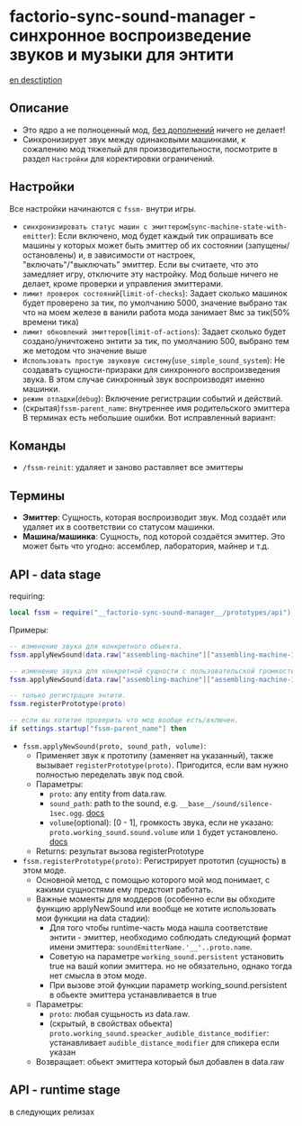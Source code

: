 # factorio-sync-sound-manager - синхронное воспроизведение звуков и музыки для энтити

[en desctiption](https://github.com/asvdvl/factorio-sync-sound-manager/blob/master/README.md)

## Описание
- Это ядро а не полноценный мод, [без дополнений](https://mods.factorio.com/mod/factorio-sync-sound-manager/dependencies?direction=in&sort=idx&filter=required) ничего не делает!
- Синхронизирует звук между одинаковыми машинками, к сожалению мод тяжелый для производительности, посмотрите в раздел `Настройки` для коректировки ограничений. 

## Настройки
Все настройки начинаются с `fssm-` внутри игры.
- `синхронизировать статус машин с эмиттером`(`sync-machine-state-with-emitter`): Если включено, мод будет каждый тик опрашивать все машины у которых может быть эмиттер об их состоянии (запущены/остановлены) и, в зависимости от настроек, "включать"/"выключать" эмиттер. Если вы считаете, что это замедляет игру, отключите эту настройку. Мод больше ничего не делает, кроме проверки и управления эмиттерами.
- `лимит проверок состояний`(`limit-of-checks`): Задает сколько машинок будет проверено за тик, по умолчанию 5000, значение выбрано так что на моем железе в ванили работа мода занимает 8мс за тик(50% времени тика)
- `лимит обновлений эмиттеров`(`limit-of-actions`): Задает сколько будет создано/уничтожено энтити за тик, по умолчанию 500, выбрано тем же методом что значение выше
- `Использовать простую звуковую систему`(`use_simple_sound_system`): Не создавать сущности-призраки для синхронного воспроизведения звука. В этом случае синхронный звук воспроизводят именно машинки.
- `режим отладки`(`debug`): Включение регистрации событий и действий.
- (скрытая)`fssm-parent_name`: внутреннее имя родительского эмиттера
В терминах есть небольшие ошибки. Вот исправленный вариант:

## Команды
- `/fssm-reinit`: удаляет и заново раставляет все эмиттеры

## Термины
- **Эмиттер**: Сущность, которая воспроизводит звук. Мод создаёт или удаляет их в соответствии со статусом машинки.
- **Машина/машинка**: Сущность, под которой создаётся эмиттер. Это может быть что угодно: ассемблер, лаборатория, майнер и т.д.

## API - data stage
requiring:
```lua
local fssm = require("__factorio-sync-sound-manager__/prototypes/api")
```
Примеры:
```lua
-- изменение звука для конкретного объекта.
fssm.applyNewSound(data.raw["assembling-machine"]["assembling-machine-1"], "__my-mod__/my-sound.ogg")

-- изменение звука для конкретной сущности с пользовательской громкостью.
fssm.applyNewSound(data.raw["assembling-machine"]["assembling-machine-1"], "__my-mod__/my-sound.ogg", 0.7)

-- только регистрация энтити.
fssm.registerPrototype(proto)

-- если вы хотитие проверить что мод вообще есть/включен.
if settings.startup["fssm-parent_name"] then
```
- `fssm.applyNewSound(proto, sound_path, volume)`:
    - Применяет звук к прототипу (заменяет на указанный), также вызывает `registerPrototype(proto)`.
    Пригодится, если вам нужно полностью переделать звук под свой.
    - Параметры:
        - `proto`: any entity from data.raw.
        - `sound_path`: path to the sound, e.g. `__base__/sound/silence-1sec.ogg`. [docs](https://lua-api.factorio.com/latest/types/FileName.html)
        - `volume`(optional): [0 - 1], громкость звука, если не указано: `proto.working_sound.sound.volume` или `1` будет установлено. [docs](https://lua-api.factorio.com/latest/types/Sound.html#volume)
    - Returns: результат вызова registerPrototype
- `fssm.registerPrototype(proto)`: Регистрирует прототип (сущность) в этом моде.
    - Основной метод, с помощью которого мой мод понимает, с какими сущностями ему предстоит работать.
    - Важные моменты для моддеров (особенно если вы обходите функцию applyNewSound или вообще не хотите использовать мои функции на datа стадии):
        - Для того чтобы runtime-часть мода нашла соответствие энтити - эмиттер, необходимо соблюдать следующий формат имени эмиттера: `soundEmitterName.'__'..proto.name`.
        - Советую на параметре `working_sound.persistent` установить true на вашй копии эмиттера. но не обязательно, однако тогда нет смысла в этом моде.
        - При вызове этой функции параметр working_sound.persistent в обьекте эмиттера устанавливается в true
    - Параметры:
        - `proto`: любая сущьность из data.raw.
        - (скрытый, в свойствах обьекта) `proto.working_sound.speacker_audible_distance_modifier`: устанавливает `audible_distance_modifier` для спикера если указан
    - Возвращает: обьект эмиттера который был добавлен в data.raw

## API - runtime stage
в следующих релизах